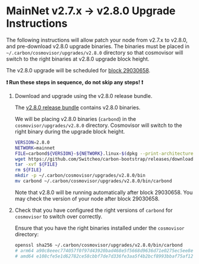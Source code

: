 # MainNet v2.7.x -> v2.8.0 Upgrade Instructions

The following instructions will allow patch your node from v2.7.x to v2.8.0, and pre-download v2.8.0 upgrade binaries. The binaries must be placed in `~/.carbon/cosmovisor/upgrades/v2.8.0` directory so that cosmovisor will switch to the right binaries at v2.8.0 upgrade block height.

The v2.8.0 upgrade will be scheduled for [block 29030658](https://scan.carbon.network).

**:exclamation: Run these steps in sequence, do not skip any steps! :exclamation:**

1. Download and upgrade using the v2.8.0 release bundle.

    The [v2.8.0 release bundle](https://github.com/Switcheo/carbon-bootstrap/releases/tag/v2.8.0) contains v2.8.0 binaries.

    We will be placing v2.8.0 binaries (`carbond`) in the `cosmovisor/upgrades/v2.8.0` directory. Cosmovisor will switch to the right binary during the upgrade block height.

    ```bash
    VERSION=2.8.0
    NETWORK=mainnet
    FILE=carbond${VERSION}-${NETWORK}.linux-$(dpkg --print-architecture).tar.gz
    wget https://github.com/Switcheo/carbon-bootstrap/releases/download/v${VERSION}/${FILE}
    tar -xvf ${FILE}
    rm ${FILE}
    mkdir -p ~/.carbon/cosmovisor/upgrades/v2.8.0/bin
    mv carbond ~/.carbon/cosmovisor/upgrades/v2.8.0/bin/carbond
    ```

    Note that v2.8.0 will be running automatically after block 29030658. You may check the version of your node after block 29030658.

2. Check that you have configured the right versions of `carbond` for `cosmovisor` to switch over correctly.

    Ensure that you have the right binaries installed under the `cosmovisor` directory:

    ```bash
    openssl sha256 ~/.carbon/cosmovisor/upgrades/v2.8.0/bin/carbond
    # arm64 a90c8eeec774057f0f97d43920bad468e5f5668d9636d71e0275ec5ee8e04e2a
    # amd64 e108cfe5e1d62782ce58cbbf7de7d336fe3aa5f4b2bcf8993bbaf75af12db147
    ```
